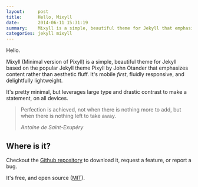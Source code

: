 ```yaml
---
layout:     post
title:      Hello, Mixyll
date:       2014-06-11 15:31:19
summary:    Mixyll is a simple, beautiful theme for Jekyll that emphasizes content rather than aesthetic fluff.
categories: jekyll mixyll
---
```


Hello.

Mixyll (Minimal version of Pixyll) is a simple, beautiful theme for Jekyll based on the popular Jekyll theme Pixyll by John Otander that emphasizes content rather than aesthetic fluff. It's mobile _first_, fluidly responsive, and delightfully lightweight.

It's pretty minimal, but leverages large type and drastic contrast to make a statement, on all devices.

<blockquote>
  <p>
    Perfection is achieved, not when there is nothing more to add, but when there is nothing left to take away.
  </p>
  <footer><cite title="Antoine de Saint-Exupéry">Antoine de Saint-Exupéry</cite></footer>
</blockquote>

## Where is it?

Checkout the [Github repository](https://github.com/saikiransripada/mixyll) to download it, request a feature, or report a bug.

It's free, and open source ([MIT](http://opensource.org/licenses/MIT)).
